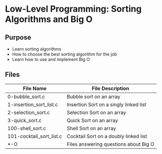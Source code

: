 # Low-Level Programming: Sorting Algorithms and Big O

## Purpose
* Learn sorting algorithms
* How to choose the best sorting algorithm for the job
* Learn how to use and implement Big O

## Files

| File Name | File Description |
| --------- | ---------------- |
| 0-bubble\_sort.c | Bubble sort on an array |
| 1-insertion\_sort\_list.c | Insertion Sort on a singly linked list |
| 2-selection\_sort.c | Selection Sort on an array |
| 3-quick\_sort.c | Quick Sort on an array |
| 100-shell\_sort.c | Shell Sort on an array |
| 101-cocktail\_sort\_list.c | Cocktail Sort on a doubly linked list |
| \*-O | Files answering questions about Big O |
